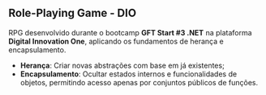 ## Role-Playing Game - DIO
RPG desenvolvido durante o bootcamp **GFT Start #3 .NET** na plataforma **Digital Innovation One**, aplicando os fundamentos de herança e encapsulamento.

- **Herança**: Criar novas abstrações com base em já existentes;
- **Encapsulamento**: Ocultar estados internos e funcionalidades de objetos, permitindo acesso apenas por conjuntos públicos de funções.
